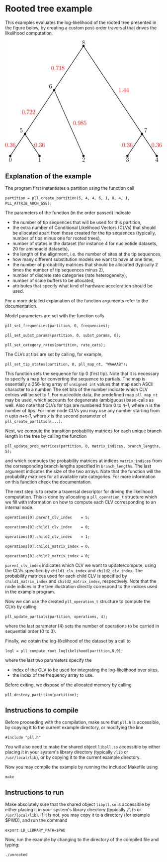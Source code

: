 # Rooted tree example

This examples evaluates the log-likelihood of the rooted tree presented in the
figure below, by creating a custom post-order traversal that drives the
likelihood computation.

![rooted tree](https://github.com/xflouris/assets/raw/master/libpll/images/rooted.png)

## Explanation of the example

The program first instantiates a partition using the function call

`partition = pll_create_partition(5, 4, 4, 6, 1, 8, 4, 1, PLL_ATTRIB_ARCH_SSE);`

The parameters of the function (in the order passed) indicate
* the number of tip sequences that will be used for this partition, 
* the extra number of Conditional Likelihood Vectors (CLVs) that should be allocated apart from those created for the tip sequences (typically, number of tips minus one for rooted trees), 
* number of states in the dataset (for instance 4 for nucleotide datasets, 20 for aminoacid datasets),
* the length of the alignment, i.e. the number of sites at the tip sequences,
* how many different substitution models we want to have at one time, 
* the number of probability matrices that should be allocated (typically 2 times the number of tip sequences minus 2),
* number of discrete rate categories (rate heterogeneity),
* number of scale buffers to be allocated,
* attributes that specify what kind of hardware acceleration should be used.

For a more detailed explanation of the function arguments refer to the documentation.

Model parameters are set with the function calls 

`pll_set_frequencies(partition, 0, frequencies);`

`pll_set_subst_params(partition, 0, subst_params, 6);`

`pll_set_category_rates(partition, rate_cats);`


The CLVs at tips are set by calling, for example, 

`pll_set_tip_states(partition, 0, pll_map_nt, "WAAAAB");`

This function sets the sequence for tip 0 (first tip). Note that it is
necessary to specify a map for converting the sequence to partials. The map is
essentially a 256-long array of  `unsigned int` values that map each ASCII
character to a number. The set bits of the number indicate which CLV entries
will be set to 1.  For nucleotide data, the predefined map `pll_map_nt` may be
used, which accounts for degenerate (ambiguous) base-calls as well. Also note
that CLVs for tips are numbered from 0 to _n-1_, where _n_ is the number of tips.
For inner node CLVs you may use any number starting from _n_ upto _n+x-1_, where
_x_ is the second parameter of `pll_create_partition(...)`.

Next, we compute the transition probability matrices for each unique branch
length in the tree by calling the function

`pll_update_prob_matrices(partition, 0, matrix_indices, branch_lengths, 5);`

and which computes the probability matrices at indices `matrix_indices` from
the corresponding branch lengths specified in `branch_lengths`. The last
argument indicates the size of the two arrays. Note that the function will the
probability matrices for all available rate categories. For more information on
this function check the documentation.

The next step is to create a traversal descriptor for driving the likelihood
computation. This is done by allocating a `pll_operation_t` structure which we
fill with information on how to compute each CLV corresponding to an internal
node.

`operations[0].parent_clv_index    = 5;`

`operations[0].child1_clv_index    = 0;`

`operations[0].child2_clv_index    = 1;`

`operations[0].child1_matrix_index = 0;`

`operations[0].child2_matrix_index = 0;`

`parent_clv_index` indicates which CLV we want to update/compute, using the
CLVs specified by `child1_clv_index` and `child2_clv_index`. The probability
matrices used for each child CLV is specified by `child1_matrix_index` and
`child2_matrix_index`, respectively.  Note that the node indices in the tree
illustration directly correspond to the indices used in the example program.

Now we can use the created `pll_operation_t` structure to compute the CLVs by
calling

`pll_update_partials(partition, operations, 4);`

where the last parameter (4) sets the number of operations to be carried in
sequential order (0 to 3).

Finally, we obtain the  log-likelihood of the dataset by a call to

`logl = pll_compute_root_loglikelihood(partition,8,0);`

where the last two parameters specify the

* index of the CLV to be used for integrating the log-likelihood over sites,
* the index of the frequency array to use.

Before exiting, we dispose of the allocated memory by calling

`pll_destroy_partition(partition);`

## Instructions to compile

Before proceeding with the compilation, make sure that `pll.h` is accessible,
by copying it to the current example directory, or modifying the line

`#include "pll.h"`

You will also need to make the shared object `libpll.so` accessible by either
placing it in your system's library directory (typically `/lib` or
`/usr/local/lib`), or by copying it to the current example directory.

Now you may compile the example by running the included Makefile using

`make`

## Instructions to run

Make absolutely sure that the shared object `libpll.so` is accessible by either
placing it in your system's library directory (typically `/lib` or
`/usr/local/lib`). If it is not, you may copy it to a directory (for example
$PWD), and run the command

`export LD_LIBRARY_PATH=$PWD`

Now, run the example by changing to the directory of the compiled file and
typing:

`./unrooted`
